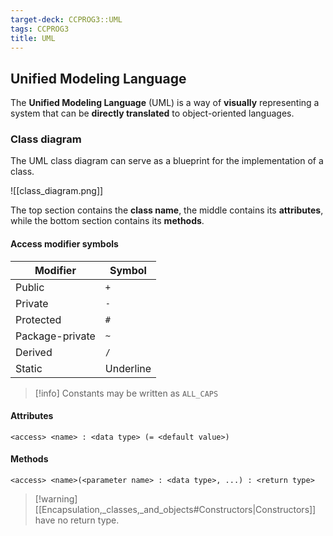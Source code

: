 ```yaml
---
target-deck: CCPROG3::UML
tags: CCPROG3
title: UML
---
```


## Unified Modeling Language

The **Unified Modeling Language** (UML) is a way of **visually** representing a system that can be **directly translated** to object-oriented languages.

<!--ID: 1722921418658-->

### Class diagram

The UML class diagram can serve as a blueprint for the implementation of a class.

![[class_diagram.png]]

The top section contains the **class name**, the middle contains its **attributes**, while the bottom section contains its **methods**.

<!--ID: 1722921418662-->

#### Access modifier symbols

| Modifier | Symbol |
|---|---|
| Public | `+` |
| Private | `-` |
| Protected | `#` |
| Package-private | `~` |
| Derived | `/` |
| Static | Underline |

>[!info] Constants may be written as `ALL_CAPS`

<!--ID: 1722921418664-->

#### Attributes

```
<access> <name> : <data type> (= <default value>)
```

<!--ID: 1722921418666-->

#### Methods

```
<access> <name>(<parameter name> : <data type>, ...) : <return type>
```

>[!warning] [[Encapsulation,_classes,_and_objects#Constructors|Constructors]] have no return type.

<!--ID: 1722921418669-->

